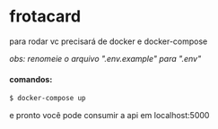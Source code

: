 # frotacard

para rodar vc precisará de docker e docker-compose

_obs: renomeie o arquivo ".env.example" para ".env"_ 

#### comandos:
```bash
$ docker-compose up
```
e pronto você pode consumir a api em localhost:5000